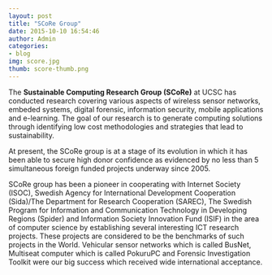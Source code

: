 ```yaml
---
layout: post
title: "SCoRe Group"
date: 2015-10-10 16:54:46
author: Admin
categories:
- blog
img: score.jpg
thumb: score-thumb.png
---
```


The <b>Sustainable Computing Research Group (SCoRe)</b> at UCSC has conducted research covering various aspects of wireless sensor networks, embeded systems, digital forensic, information security, mobile applications and e-learning. The goal of our research is to generate computing solutions through identifying low cost methodologies and strategies that lead to sustainability. <!--more-->

At present, the SCoRe group is at a stage of its evolution in which it has been able to secure high donor confidence as evidenced by no less than 5 simultaneous foreign funded projects underway since 2005.

SCoRe group has been a pioneer in cooperating with Internet Society (ISOC), Swedish Agency for International Development Cooperation (Sida)/The Department for Research Cooperation (SAREC), The Swedish Program for Information and Communication Technology in Developing Regions (Spider) and Information Society Innovation Fund (ISIF) in the area of computer science by establishing several interesting ICT research projects. These projects are considered to be the benchmarks of such projects in the World. Vehicular sensor networks which is called BusNet, Multiseat computer which is called PokuruPC and Forensic Investigation Toolkit were our big success which received wide international acceptance.
